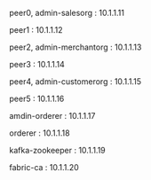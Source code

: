 peer0, admin-salesorg : 10.1.1.11

peer1 : 10.1.1.12

peer2, admin-merchantorg : 10.1.1.13

peer3 : 10.1.1.14

peer4, admin-customerorg : 10.1.1.15

peer5 : 10.1.1.16

amdin-orderer : 10.1.1.17

orderer : 10.1.1.18

kafka-zookeeper : 10.1.1.19

fabric-ca : 10.1.1.20

